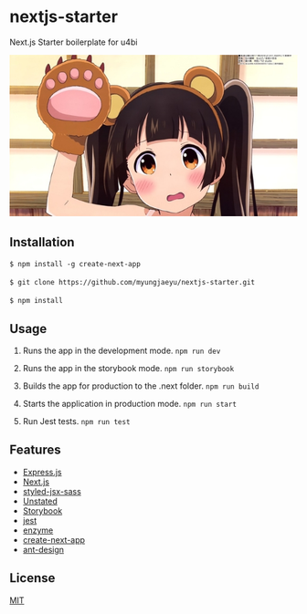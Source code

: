 # nextjs-starter

Next.js Starter boilerplate for u4bi

![_](_.png)

## Installation

```shell
$ npm install -g create-next-app

$ git clone https://github.com/myungjaeyu/nextjs-starter.git

$ npm install
```

## Usage

1. Runs the app in the development mode. `npm run dev`

2. Runs the app in the storybook mode. `npm run storybook`

3. Builds the app for production to the .next folder. `npm run build`

4. Starts the application in production mode. `npm run start`

5. Run Jest tests. `npm run test`

## Features

- [Express.js](https://github.com/expressjs/express)
- [Next.js](https://github.com/zeit/next.js)
- [styled-jsx-sass](https://github.com/giuseppeg/styled-jsx-plugin-sass)
- [Unstated](https://github.com/jamiebuilds/unstated)
- [Storybook](https://github.com/storybooks/storybook)
- [jest](https://github.com/facebook/jest)
- [enzyme](https://github.com/airbnb/enzyme)
- [create-next-app](https://github.com/segmentio/create-next-app)
- [ant-design](https://github.com/ant-design/ant-design)


## License

[MIT](LICENSE)